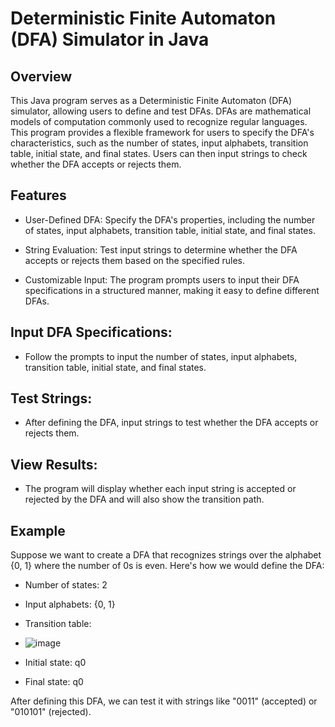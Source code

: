 # Deterministic Finite Automaton (DFA) Simulator in Java
## Overview
This Java program serves as a Deterministic Finite Automaton (DFA) simulator, allowing users to define and test DFAs. DFAs are mathematical models of computation commonly used to recognize regular languages. This program provides a flexible framework for users to specify the DFA's characteristics, such as the number of states, input alphabets, transition table, initial state, and final states. Users can then input strings to check whether the DFA accepts or rejects them.

## Features
- User-Defined DFA: Specify the DFA's properties, including the number of states, input alphabets, transition table, initial state, and final states.

- String Evaluation: Test input strings to determine whether the DFA accepts or rejects them based on the specified rules.

- Customizable Input: The program prompts users to input their DFA specifications in a structured manner, making it easy to define different DFAs.

## Input DFA Specifications:
- Follow the prompts to input the number of states, input alphabets, transition table, initial state, and final states.

## Test Strings:
- After defining the DFA, input strings to test whether the DFA accepts or rejects them.

## View Results:
- The program will display whether each input string is accepted or rejected by the DFA and will also show the transition path.

## Example
Suppose we want to create a DFA that recognizes strings over the alphabet {0, 1} where the number of 0s is even. Here's how we would define the DFA:

- Number of states: 2

- Input alphabets: {0, 1}

- Transition table:
- ![image](https://github.com/vaibhavbidkar123/Deterministic-Finite-Automata/assets/142525417/ed8dd4fe-2a99-4733-b5e9-dbc50d29eaae)
- Initial state: q0
- Final state: q0

After defining this DFA, we can test it with strings like "0011" (accepted) or "010101" (rejected).

